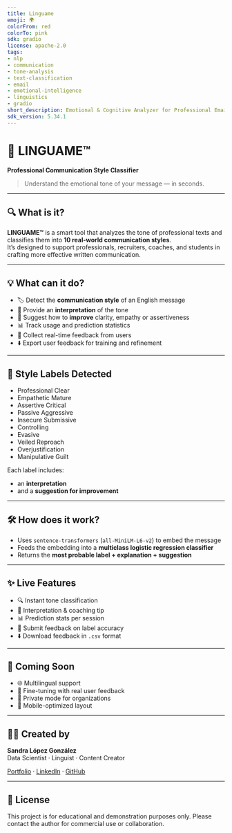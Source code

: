 ```yaml
---
title: Linguame
emoji: 🌍
colorFrom: red
colorTo: pink
sdk: gradio
license: apache-2.0
tags:
- nlp
- communication
- tone-analysis
- text-classification
- email
- emotional-intelligence
- linguistics
- gradio
short_description: Emotional & Cognitive Analyzer for Professional Emails
sdk_version: 5.34.1
---
```


# 🧠 LINGUAME™  
**Professional Communication Style Classifier**

> Understand the emotional tone of your message — in seconds.

---

## 🔍 What is it?

**LINGUAME™** is a smart tool that analyzes the tone of professional texts and classifies them into **10 real-world communication styles**.  
It’s designed to support professionals, recruiters, coaches, and students in crafting more effective written communication.

---

## 💡 What can it do?

- 🏷️ Detect the **communication style** of an English message
- 🧠 Provide an **interpretation** of the tone
- 💬 Suggest how to **improve** clarity, empathy or assertiveness
- 📊 Track usage and prediction statistics
- 📝 Collect real-time feedback from users
- ⬇️ Export user feedback for training and refinement

---

## 🧠 Style Labels Detected

- Professional Clear  
- Empathetic Mature  
- Assertive Critical  
- Passive Aggressive  
- Insecure Submissive  
- Controlling  
- Evasive  
- Veiled Reproach  
- Overjustification  
- Manipulative Guilt  

Each label includes:
- an **interpretation**
- and a **suggestion for improvement**

---

## 🛠️ How does it work?

- Uses `sentence-transformers` (`all-MiniLM-L6-v2`) to embed the message  
- Feeds the embedding into a **multiclass logistic regression classifier**
- Returns the **most probable label + explanation + suggestion**

---

## ✨ Live Features

- 🔍 Instant tone classification
- 🧠 Interpretation & coaching tip
- 📊 Prediction stats per session
- 📝 Submit feedback on label accuracy
- ⬇️ Download feedback in `.csv` format

---

## 🚧 Coming Soon

- 🌐 Multilingual support
- 🔄 Fine-tuning with real user feedback
- 🧪 Private mode for organizations
- 📱 Mobile-optimized layout

---

## 👩‍💻 Created by

**Sandra López González**  
Data Scientist · Linguist · Content Creator 

[Portfolio](https://huggingface.co/sandylopg) · [LinkedIn](https://www.linkedin.com/in/sandralopezglez89/) · [GitHub](https://github.com/Sanloglez)

---

## 💬 License

This project is for educational and demonstration purposes only. Please contact the author for commercial use or collaboration.

